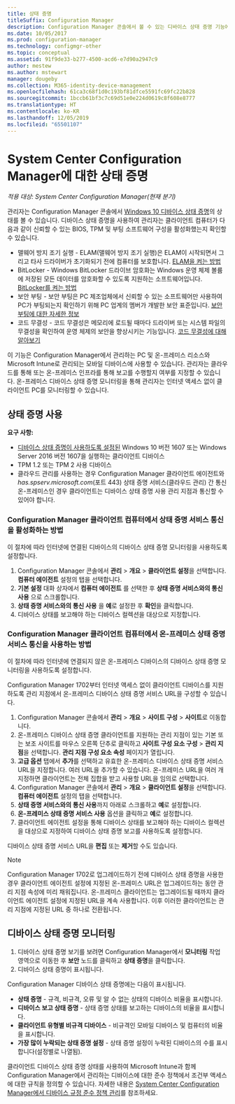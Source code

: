 ```yaml
---
title: 상태 증명
titleSuffix: Configuration Manager
description: Configuration Manager 콘솔에서 볼 수 있는 디바이스 상태 증명 기능에 대해 알아봅니다.
ms.date: 10/05/2017
ms.prod: configuration-manager
ms.technology: configmgr-other
ms.topic: conceptual
ms.assetid: 91f9de33-b277-4500-acd6-e7d90a2947c9
author: mestew
ms.author: mstewart
manager: dougeby
ms.collection: M365-identity-device-management
ms.openlocfilehash: 61ca3c68f1d0c193bf81dfce5591fc69fc22b828
ms.sourcegitcommit: 1bccb61bf3c7c69d51e0e224d0619c8f608e8777
ms.translationtype: HT
ms.contentlocale: ko-KR
ms.lasthandoff: 12/05/2019
ms.locfileid: "65501107"
---
```

# <a name="health-attestation-for-system-center-configuration-manager"></a>System Center Configuration Manager에 대한 상태 증명

*적용 대상: System Center Configuration Manager(현재 분기)*

관리자는 Configuration Manager 콘솔에서 [Windows 10 디바이스 상태 증명](https://technet.microsoft.com/library/mt592023.aspx)의 상태를 볼 수 있습니다.  디바이스 상태 증명을 사용하여 관리자는 클라이언트 컴퓨터가 다음과 같이 신뢰할 수 있는 BIOS, TPM 및 부팅 소프트웨어 구성을 활성화했는지 확인할 수 있습니다.  

-   맬웨어 방지 조기 실행 - ELAM(맬웨어 방지 조기 실행)은 ELAM이 시작되면서 그리고 타사 드라이버가 초기화되기 전에 컴퓨터를 보호합니다. [ELAM을 켜는 방법](https://gallery.technet.microsoft.com/How-to-turn-on-Early-84552ec5)  
-   BitLocker - Windows BitLocker 드라이브 암호화는 Windows 운영 체제 볼륨에 저장된 모든 데이터를 암호화할 수 있도록 지원하는 소프트웨어입니다.  [BitLocker를 켜는 방법](https://gallery.technet.microsoft.com/How-to-turn-on-BitLocker-34294d3d)  
-   보안 부팅 - 보안 부팅은 PC 제조업체에서 신뢰할 수 있는 소프트웨어만 사용하여 PC가 부팅되는지 확인하기 위해 PC 업계의 멤버가 개발한 보안 표준입니다. [보안 부팅에 대한 자세한 정보](https://technet.microsoft.com/library/hh824987.aspx)  
-   코드 무결성 - 코드 무결성은 메모리에 로드될 때마다 드라이버 또는 시스템 파일의 무결성을 확인하여 운영 체제의 보안을 향상시키는 기능입니다. [코드 무결성에 대해 알아보기](https://technet.microsoft.com/library/dd348642.aspx)  

이 기능은 Configuration Manager에서 관리하는 PC 및 온-프레미스 리소스와 Microsoft Intune로 관리되는 모바일 디바이스에 사용할 수 있습니다. 관리자는 클라우드를 통해 또는 온-프레미스 인프라를 통해 보고를 수행할지 여부를 지정할 수 있습니다. 온-프레미스 디바이스 상태 증명 모니터링을 통해 관리자는 인터넷 액세스 없이 클라이언트 PC를 모니터링할 수 있습니다.

## <a name="enable-health-attestation"></a>상태 증명 사용

 **요구 사항:**  

-   [디바이스 상태 증명이 사용하도록 설정된](https://technet.microsoft.com/windows-server-docs/security/device-health-attestation) Windows 10 버전 1607 또는 Windows Server 2016 버전 1607을 실행하는 클라이언트 디바이스
-   TPM 1.2 또는 TPM 2 사용 디바이스
-   클라우드 관리를 사용하는 경우 Configuration Manager 클라이언트 에이전트와 *has.spserv.microsoft.com*(포트 443) 상태 증명 서비스(클라우드 관리) 간 통신 온-프레미스인 경우 클라이언트는 디바이스 상태 증명 사용 관리 지점과 통신할 수 있어야 합니다.

### <a name="how-to-enable-health-attestation-service-communication-on-configuration-manager-client-computers"></a>Configuration Manager 클라이언트 컴퓨터에서 상태 증명 서비스 통신을 활성화하는 방법

이 절차에 따라 인터넷에 연결된 디바이스의 디바이스 상태 증명 모니터링을 사용하도록 설정합니다.

1.  Configuration Manager 콘솔에서 **관리** > **개요** > **클라이언트 설정**을 선택합니다.  **컴퓨터 에이전트** 설정의 탭을 선택합니다.  
2.  **기본 설정** 대화 상자에서 **컴퓨터 에이전트** 를 선택한 후 **상태 증명 서비스와의 통신 사용** 으로 스크롤합니다.  
3.  **상태 증명 서비스와의 통신 사용** 을 **예**로 설정한 후 **확인**을 클릭합니다.  
4. 디바이스 상태를 보고해야 하는 디바이스 컬렉션을 대상으로 지정합니다.

### <a name="how-to-enable-on-premises-health-attestation-service-communication-on-configuration-manager-client-computers"></a>Configuration Manager 클라이언트 컴퓨터에서 온-프레미스 상태 증명 서비스 통신을 사용하는 방법
이 절차에 따라 인터넷에 연결되지 않은 온-프레미스 디바이스의 디바이스 상태 증명 모니터링을 사용하도록 설정합니다.

Configuration Manager 1702부터 인터넷 액세스 없이 클라이언트 디바이스를 지원하도록 관리 지점에서 온-프레미스 디바이스 상태 증명 서비스 URL을 구성할 수 있습니다.

1. Configuration Manager 콘솔에서 **관리** > **개요** > **사이트 구성** > **사이트**로 이동합니다.
2. 온-프레미스 디바이스 상태 증명 클라이언트를 지원하는 관리 지점이 있는 기본 또는 보조 사이트를 마우스 오른쪽 단추로 클릭하고 **사이트 구성 요소 구성** > **관리 지점**을 선택합니다. **관리 지점 구성 요소 속성** 페이지가 열립니다.
3. **고급 옵션** 탭에서 **추가**를 선택하고 유효한 온-프레미스 디바이스 상태 증명 서비스 URL을 지정합니다. 여러 URL을 추가할 수 있습니다. 온-프레미스 URL을 여러 개 지정하면 클라이언트는 전체 집합을 받고 사용할 URL을 임의로 선택합니다.
4.  Configuration Manager 콘솔에서 **관리** > **개요** > **클라이언트 설정**을 선택합니다.  **컴퓨터 에이전트** 설정의 탭을 선택합니다.  
5.  **상태 증명 서비스와의 통신 사용**까지 아래로 스크롤하고 **예**로 설정합니다.
7.  **온-프레미스 상태 증명 서비스 사용** 옵션을 클릭하고 **예**로 설정합니다.
8. 클라이언트 에이전트 설정을 통해 디바이스 상태를 보고해야 하는 디바이스 컬렉션을 대상으로 지정하여 디바이스 상태 증명 보고를 사용하도록 설정합니다.

디바이스 상태 증명 서비스 URL을 **편집** 또는 **제거**할 수도 있습니다.

> [!NOTE]
> Configuration Manager 1702로 업그레이드하기 전에 디바이스 상태 증명을 사용한 경우 클라이언트 에이전트 설정에 지정된 온-프레미스 URL은 업그레이드하는 동안 관리 지점 속성에 미리 채워집니다. 온-프레미스 클라이언트는 업그레이드될 때까지 클라이언트 에이전트 설정에 지정된 URL을 계속 사용합니다. 이후 이러한 클라이언트는 관리 지점에 지정된 URL 중 하나로 전환됩니다.

## <a name="monitor-device-health-attestation"></a>디바이스 상태 증명 모니터링

1.  디바이스 상태 증명 보기를 보려면 Configuration Manager에서 **모니터링** 작업 영역으로 이동한 후 **보안** 노드를 클릭하고 **상태 증명**을 클릭합니다.  
2.  디바이스 상태 증명이 표시됩니다.  

Configuration Manager 디바이스 상태 증명에는 다음이 표시됩니다.  

-   **상태 증명** - 규격, 비규격, 오류 및 알 수 없는 상태의 디바이스 비율을 표시합니다.  
-   **디바이스 보고 상태 증명** - 상태 증명 상태를 보고하는 디바이스의 비율을 표시합니다.  
-   **클라이언트 유형별 비규격 디바이스** - 비규격인 모바일 디바이스 및 컴퓨터의 비율을 표시합니다.  
-   **가장 많이 누락되는 상태 증명 설정** - 상태 증명 설정이 누락된 디바이스의 수를 표시합니다(설정별로 나열됨).

클라이언트 디바이스 상태 증명 상태를 사용하여 Microsoft Intune과 함께 Configuration Manager에서 관리하는 디바이스에 대한 준수 정책에서 조건부 액세스에 대한 규칙을 정의할 수 있습니다. 자세한 내용은 [System Center Configuration Manager에서 디바이스 규정 준수 정책 관리](/sccm/protect/deploy-use/device-compliance-policies)를 참조하세요.  
